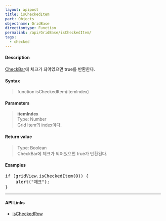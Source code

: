 ```yaml
---
layout: apipost
title: isCheckedItem
part: Objects
objectname: GridBase
directiontype: Function
permalink: /api/GridBase/isCheckedItem/
tags:
  - checked
---
```



#### Description

 [CheckBar](/api/types/CheckBar/)에 체크가 되어있으면 true를 반환한다.  

#### Syntax

> function isCheckedItem(itemIndex)  

#### Parameters

> **itemIndex**  
> Type: Number  
> Grid Item의 index이다.  

#### Return value

> Type: Boolean  
> CheckBar에 체크가 되어있으면 true가 반환된다.  

#### Examples 

<pre class="prettyprint">
if (gridView.isCheckedItem(0)) {
    alert("체크");
}
</pre>

---

#### API Links

* [isCheckedRow](/api/GridBase/isCheckedRow)